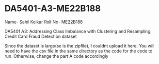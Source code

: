 # DA5401-A3-ME22B188
Name- Sahil Kelkar
Roll No- ME22B188

DA5401 A3: Addressing Class Imbalance with Clustering and Resampling, Credit Card Fraud Detection dataset

Since the dataset is large(so is the zipfile), I couldnt upload it here.
You will need to have the csv file in the same directory as the code for the code to run. Otherwise, change the part A code accordingly
